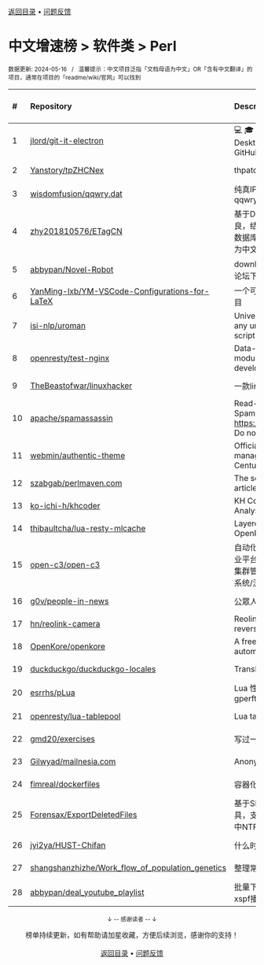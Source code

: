 <a href="https://github.com/GrowingGit/GitHub-Chinese-Top-Charts#github中文排行榜">返回目录</a> • <a href="/content/docs/feedback.md">问题反馈</a>

# 中文增速榜 > 软件类 > Perl
<sub>数据更新: 2024-05-16&nbsp;&nbsp;&nbsp;/&nbsp;&nbsp;&nbsp;温馨提示：中文项目泛指「文档母语为中文」OR「含有中文翻译」的项目，通常在项目的「readme/wiki/官网」可以找到</sub>

|#|Repository|Description|Stars|Average daily growth|Updated|
|:-|:-|:-|:-|:-|:-|
|1|[jlord/git-it-electron](https://github.com/jlord/git-it-electron)|:computer: :mortar_board: Git-it is a (Mac, Win, Linux) Desktop App for Learning Git and GitHub|4596|1|2024-04-10|
|2|[Yanstory/tpZHCNex](https://github.com/Yanstory/tpZHCNex)|thpatch zh-hans extra patches (Beta)|18|0|2024-05-04|
|3|[wisdomfusion/qqwry.dat](https://github.com/wisdomfusion/qqwry.dat)|纯真IP地址数据库镜像，mirror of qqwry.dat|386|0|2023-12-03|
|4|[zhy201810576/ETagCN](https://github.com/zhy201810576/ETagCN)|基于Difegue编写的E-Hentai插件进行改良，结合EhTagTranslation项目提供的数据库转换来自E-Hentai上的英文标签为中文标签。|43|0|2024-03-03|
|5|[abbypan/Novel-Robot](https://github.com/abbypan/Novel-Robot)|download novel / forum thread, 小说/论坛下载器|5|0|2024-04-28|
|6|[YanMing-lxb/YM-VSCode-Configurations-for-LaTeX](https://github.com/YanMing-lxb/YM-VSCode-Configurations-for-LaTeX)|一个可以让你轻松本地部署好LaTeX的项目|7|0|2024-04-05|
|7|[isi-nlp/uroman](https://github.com/isi-nlp/uroman)|Universal Romanizer that can convert any unicode script to roman (latin) script|118|0|2024-04-23|
|8|[openresty/test-nginx](https://github.com/openresty/test-nginx)|Data-driven test scaffold for Nginx C module and OpenResty Lua library development|432|0|2024-05-15|
|9|[TheBeastofwar/linuxhacker](https://github.com/TheBeastofwar/linuxhacker)|一款linux 内网渗透辅助工具|47|0|2024-01-31|
|10|[apache/spamassassin](https://github.com/apache/spamassassin)|Read-only mirror of Apache SpamAssassin. Submit patches to https://bz.apache.org/SpamAssassin/. Do not send pull requests|277|0|2024-05-15|
|11|[webmin/authentic-theme](https://github.com/webmin/authentic-theme)|Official theme for the best server management panel of the 21st Century|941|0|2024-05-13|
|12|[szabgab/perlmaven.com](https://github.com/szabgab/perlmaven.com)|The source files of the Perl Maven articles|67|0|2024-03-30|
|13|[ko-ichi-h/khcoder](https://github.com/ko-ichi-h/khcoder)|KH Coder: for Quantitative Content Analysis or Text Mining|305|0|2024-04-08|
|14|[thibaultcha/lua-resty-mlcache](https://github.com/thibaultcha/lua-resty-mlcache)|Layered caching library for OpenResty|392|0|2024-02-09|
|15|[open-c3/open-c3](https://github.com/open-c3/open-c3)|自动化运维平台/CICD系统/发布系统/作业平台/监控系统/云监控/故障自愈/K8S集群管理/CMDB/公有云资源管理/工单系统/流程系统/成本优化|232|0|2024-04-19|
|16|[g0v/people-in-news](https://github.com/g0v/people-in-news)|公眾人物新聞的追蹤|17|0|2024-05-04|
|17|[hn/reolink-camera](https://github.com/hn/reolink-camera)|Reolink RLC-410-5MP IP camera reverse engineered technical details|138|0|2024-02-11|
|18|[OpenKore/openkore](https://github.com/OpenKore/openkore)|A free/open source client and automation tool for Ragnarok Online|1249|0|2024-02-12|
|19|[duckduckgo/duckduckgo-locales](https://github.com/duckduckgo/duckduckgo-locales)|Translation files for duckduckgo.com|94|0|2024-05-14|
|20|[esrrhs/pLua](https://github.com/esrrhs/pLua)|Lua 性能分析工具 Lua profiler tool like gperftools|83|0|2024-04-23|
|21|[openresty/lua-tablepool](https://github.com/openresty/lua-tablepool)|Lua table recycling pools for LuaJIT|112|0|2023-11-23|
|22|[gmd20/exercises](https://github.com/gmd20/exercises)|写过一些练习或者小工具，小代码片段等|4|0|2024-05-11|
|23|[Gilwyad/mailnesia.com](https://github.com/Gilwyad/mailnesia.com)|Anonymous Email in Seconds|100|0|2024-03-21|
|24|[fimreal/dockerfiles](https://github.com/fimreal/dockerfiles)|容器化小工具|3|0|2024-01-22|
|25|[Forensax/ExportDeletedFiles](https://github.com/Forensax/ExportDeletedFiles)|基于SleuthKit套件的删除文件恢复工具，支持恢复DD、E01、AFF镜像文件中NTFS系统的已删除文件|2|0|2024-03-05|
|26|[jyi2ya/HUST-Chifan](https://github.com/jyi2ya/HUST-Chifan)|什么时候开饭？|6|0|2023-12-05|
|27|[shangshanzhizhe/Work_flow_of_population_genetics](https://github.com/shangshanzhizhe/Work_flow_of_population_genetics)|整理常用的群体遗传学分析流程和脚本|80|0|2024-03-14|
|28|[abbypan/deal_youtube_playlist](https://github.com/abbypan/deal_youtube_playlist)|批量下载youtube播放列表内容，并生成xspf播放列表|6|0|2023-12-16|

<div align="center">
    <p><sub>↓ -- 感谢读者 -- ↓</sub></p>
    榜单持续更新，如有帮助请加星收藏，方便后续浏览，感谢你的支持！
</div>

<br/>

<div align="center"><a href="https://github.com/GrowingGit/GitHub-Chinese-Top-Charts#github中文排行榜">返回目录</a> • <a href="/content/docs/feedback.md">问题反馈</a></div>
